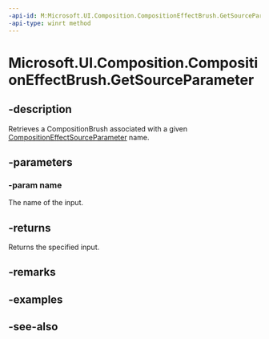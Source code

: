 ```yaml
---
-api-id: M:Microsoft.UI.Composition.CompositionEffectBrush.GetSourceParameter(System.String)
-api-type: winrt method
---
```


<!-- Method syntax
public Windows.UI.Composition.CompositionBrush GetSourceParameter(System.String name)
-->

# Microsoft.UI.Composition.CompositionEffectBrush.GetSourceParameter

## -description
Retrieves a CompositionBrush associated with a given [CompositionEffectSourceParameter](compositioneffectsourceparameter.md) name.

## -parameters
### -param name
The name of the input.

## -returns
Returns the specified input.

## -remarks

## -examples

## -see-also
